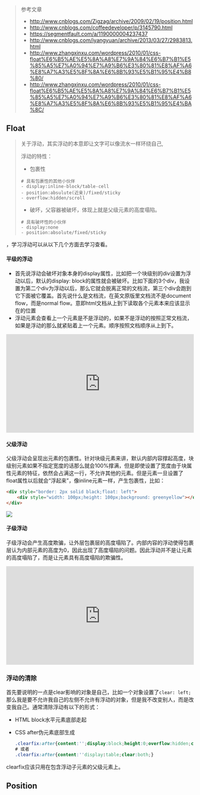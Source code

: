 > 参考文章
>
> - http://www.cnblogs.com/Zigzag/archive/2009/02/19/position.html
> - http://www.cnblogs.com/coffeedeveloper/p/3145790.html
> - https://segmentfault.com/a/1190000004237437
> - http://www.cnblogs.com/iyangyuan/archive/2013/03/27/2983813.html
> - http://www.zhangxinxu.com/wordpress/2010/01/css-float%E6%B5%AE%E5%8A%A8%E7%9A%84%E6%B7%B1%E5%85%A5%E7%A0%94%E7%A9%B6%E3%80%81%E8%AF%A6%E8%A7%A3%E5%8F%8A%E6%8B%93%E5%B1%95%E4%B8%80/
> - http://www.zhangxinxu.com/wordpress/2010/01/css-float%E6%B5%AE%E5%8A%A8%E7%9A%84%E6%B7%B1%E5%85%A5%E7%A0%94%E7%A9%B6%E3%80%81%E8%AF%A6%E8%A7%A3%E5%8F%8A%E6%8B%93%E5%B1%95%E4%BA%8C/

## Float

>关于浮动，其实浮动的本意即让文字可以像流水一样环绕自己,
>
>浮动的特性：
>
>- 包裹性
>
>  ```
>  # 具有包裹性的其他小伙伴
>  - display:inline-block/table-cell
>  - position:absulute(近亲)/fixed/sticky
>  - overflow:hidden/scroll
>  ```
>
>- 破坏，父容器被破坏，体现上就是父级元素的高度塌陷。
>
>  ```
>  # 具有破坏性的小伙伴
>  - display:none
>  - position:absolute/fixed/sticky
>  ```
>
>  

，学习浮动可以从以下几个方面去学习查看。

#### 平级的浮动

- 首先说浮动会破坏对象本身的display属性，比如把一个块级别的div设置为浮动以后，默认的display: block的属性就会被破坏。比如下面的3个div，我设置为第二个div为浮动以后，那么它就会脱离正常的文档流，第三个div会跑到它下面被它覆盖。首先说什么是文档流，在英文原版里文档流不是document flow，而是normal flow。意即html文档从上到下读取各个元素本来应该显示在的位置
- 浮动元素会查看上一个元素是不是浮动的，如果不是浮动的按照正常文档流，如果是浮动的那么就紧贴着上一个元素。顺序按照文档顺序从上到下。

<iframe height='265' scrolling='no' title='Study Float1' src='https://codepen.io/lamber/embed/ypxoPP/?height=265&theme-id=0&default-tab=css,result&embed-version=2' frameborder='no' allowtransparency='true' allowfullscreen='true' style='width: 100%;'>See the Pen <a href='https://codepen.io/lamber/pen/ypxoPP/'>Study Float1</a> by lamber (<a href='https://codepen.io/lamber'>@lamber</a>) on <a href='https://codepen.io'>CodePen</a>.
</iframe>

#### 父级浮动

父级浮动会呈现出元素的包裹性。针对块级元素来讲，默认内部内容撑起高度，块级别元素如果不指定宽度的话那么就会100%撑满，但是即使设置了宽度由于块属性元素的特征，依然会占满这一行，不允许其他的元素。但是元素一旦设置了float属性以后就会“浮起来”，像inline元素一样，产生包裹性，比如：

```html
<div style="border: 2px solid black;float: left">
    <div style="width: 100px;height: 100px;background: greenyellow"></div>
</div>
```

![](http://omk1n04i8.bkt.clouddn.com/17-12-20/65943745.jpg)

#### 子级浮动

子级浮动会产生高度欺骗，让外层包裹层的高度塌陷了。内部内容的浮动使得包裹层认为内部元素的高度为0，因此出现了高度塌陷的问题。因此浮动并不是让元素的高度塌陷了，而是让元素具有高度塌陷的欺骗性。

<iframe height='265' scrolling='no' title='Study Float2' src='https://codepen.io/lamber/embed/opPePK/?height=265&theme-id=0&default-tab=css,result&embed-version=2' frameborder='no' allowtransparency='true' allowfullscreen='true' style='width: 100%;'>See the Pen <a href='https://codepen.io/lamber/pen/opPePK/'>Study Float2</a> by lamber (<a href='https://codepen.io/lamber'>@lamber</a>) on <a href='https://codepen.io'>CodePen</a>.
</iframe>

### 浮动的清除

首先要说明的一点是clear影响的对象是自己，比如一个对象设置了`clear: left;`那么我是要不允许我自己的左侧不允许有浮动的对象，但是我不改变别人，而是改变我自己。通常清除浮动有以下的形式：

- HTML block水平元素底部走起

- CSS after伪元素底部生成

  ```css
  .clearfix:after{content:'';display:block;height:0;overflow:hidden;clear:both;}
  # 或者
  .clearfix:after{content:''display:table;clear:both;}
  ```

clearfix应该只用在包含浮动子元素的父级元素上。







## Position

